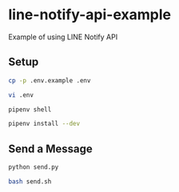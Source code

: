 # line-notify-api-example
Example of using LINE Notify API

## Setup

```bash
cp -p .env.example .env
```

```bash
vi .env
```

```bash
pipenv shell
```

```bash
pipenv install --dev
```

## Send a Message

```bash
python send.py
```

```bash
bash send.sh
```
